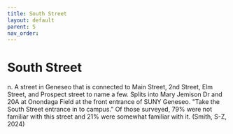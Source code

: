 ```yaml
---
title: South Street
layout: default
parent: S
nav_order:
---
```


# South Street

n. A street in Geneseo that is connected to Main Street, 2nd Street, Elm Street, and Prospect street to name a few. Splits into Mary Jemison Dr and 20A at Onondaga Field at the front entrance of SUNY Geneseo. "Take the South Street entrance in to campus." Of those surveyed, 79% were not familiar with this street and 21% were somewhat familiar with it. (Smith, S-Z, 2024)
